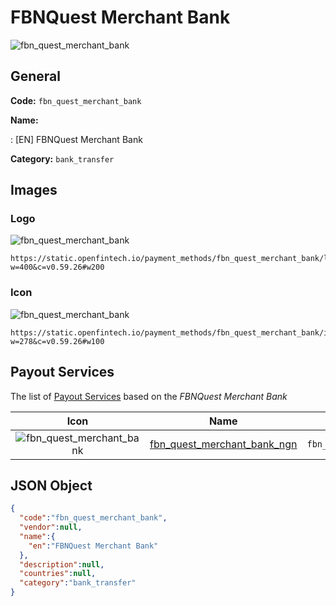 
# FBNQuest Merchant Bank 
![fbn_quest_merchant_bank](https://static.openfintech.io/payment_methods/fbn_quest_merchant_bank/logo.svg?w=400&c=v0.59.26#w200)  

## General 
**Code:** `fbn_quest_merchant_bank` 
 
**Name:** 
 
:	[EN] FBNQuest Merchant Bank 
 
**Category:** `bank_transfer` 
 

## Images 

### Logo 
![fbn_quest_merchant_bank](https://static.openfintech.io/payment_methods/fbn_quest_merchant_bank/logo.svg?w=400&c=v0.59.26#w200)  

```
https://static.openfintech.io/payment_methods/fbn_quest_merchant_bank/logo.svg?w=400&c=v0.59.26#w200
```  

### Icon 
![fbn_quest_merchant_bank](https://static.openfintech.io/payment_methods/fbn_quest_merchant_bank/icon.svg?w=278&c=v0.59.26#w100)  

```
https://static.openfintech.io/payment_methods/fbn_quest_merchant_bank/icon.svg?w=278&c=v0.59.26#w100
```  

## Payout Services 
 
The list of [Payout Services](/payout-services/) based on the _FBNQuest Merchant Bank_ 

|Icon|Name|Code| 
|:---:|:---:|:---:| 
|![fbn_quest_merchant_bank](https://static.openfintech.io/payout_methods/fbn_quest_merchant_bank/icon.svg?w=278&c=v0.59.26#w40) |[fbn_quest_merchant_bank_ngn](/payout-services/fbn_quest_merchant_bank_ngn/)|`fbn_quest_merchant_bank_ngn`| 
 

## JSON Object 

```json
{
  "code":"fbn_quest_merchant_bank",
  "vendor":null,
  "name":{
    "en":"FBNQuest Merchant Bank"
  },
  "description":null,
  "countries":null,
  "category":"bank_transfer"
}
```  
